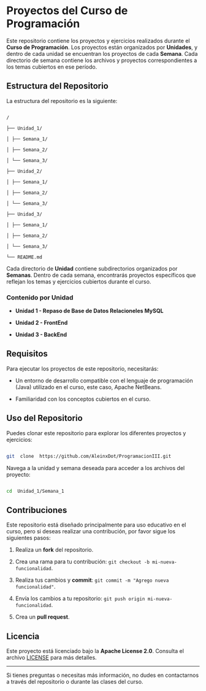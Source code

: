 # Proyectos del Curso de Programación

Este repositorio contiene los proyectos y ejercicios realizados durante el **Curso de Programación**. Los proyectos están organizados por **Unidades**, y dentro de cada unidad se encuentran los proyectos de cada **Semana**. Cada directorio de semana contiene los archivos y proyectos correspondientes a los temas cubiertos en ese período.


## Estructura del Repositorio

La estructura del repositorio es la siguiente:

  

```

/

├── Unidad_1/

│ ├── Semana_1/

│ ├── Semana_2/

│ └── Semana_3/

├── Unidad_2/

│ ├── Semana_1/

│ ├── Semana_2/

│ └── Semana_3/

├── Unidad_3/

│ ├── Semana_1/

│ ├── Semana_2/

│ └── Semana_3/

└── README.md

```

  

Cada directorio de **Unidad** contiene subdirectorios organizados por **Semanas**. Dentro de cada semana, encontrarás proyectos específicos que reflejan los temas y ejercicios cubiertos durante el curso.

  

### Contenido por Unidad

  

-  **Unidad 1 - Repaso de Base de Datos Relacioneles MySQL**

-  **Unidad 2 - FrontEnd**

-  **Unidad 3 - BackEnd**


  

## Requisitos

  

Para ejecutar los proyectos de este repositorio, necesitarás:


- Un entorno de desarrollo compatible con el lenguaje de programación (Java) utilizado en el curso, este caso, Apache NetBeans.

- Familiaridad con los conceptos cubiertos en el curso.

  

## Uso del Repositorio

  

Puedes clonar este repositorio para explorar los diferentes proyectos y ejercicios:

  

```bash

git  clone  https://github.com/AleinxDot/ProgramacionIII.git

```

  

Navega a la unidad y semana deseada para acceder a los archivos del proyecto:

  

```bash

cd  Unidad_1/Semana_1

```

  

## Contribuciones

  

Este repositorio está diseñado principalmente para uso educativo en el curso, pero si deseas realizar una contribución, por favor sigue los siguientes pasos:

  

1. Realiza un **fork** del repositorio.

2. Crea una rama para tu contribución: `git checkout -b mi-nueva-funcionalidad`.

3. Realiza tus cambios y **commit**: `git commit -m "Agrego nueva funcionalidad"`.

4. Envía los cambios a tu repositorio: `git push origin mi-nueva-funcionalidad`.

5. Crea un **pull request**.

  

## Licencia

  

Este proyecto está licenciado bajo la **Apache License 2.0**. Consulta el archivo [LICENSE](LICENSE) para más detalles.

  

---

  

Si tienes preguntas o necesitas más información, no dudes en contactarnos a través del repositorio o durante las clases del curso.
